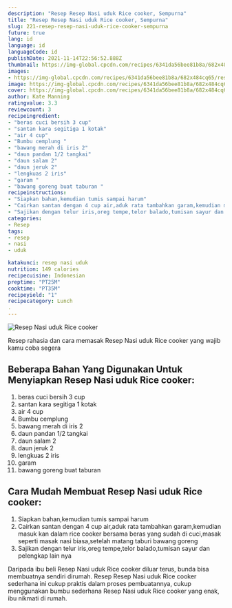 ```yaml
---
description: "Resep Resep Nasi uduk Rice cooker, Sempurna"
title: "Resep Resep Nasi uduk Rice cooker, Sempurna"
slug: 221-resep-resep-nasi-uduk-rice-cooker-sempurna
future: true
lang: id
language: id
languageCode: id
publishDate: 2021-11-14T22:56:52.888Z 
thumbnail: https://img-global.cpcdn.com/recipes/6341da56bee81b8a/682x484cq65/resep-nasi-uduk-rice-cooker-foto-resep-utama.png
images:
- https://img-global.cpcdn.com/recipes/6341da56bee81b8a/682x484cq65/resep-nasi-uduk-rice-cooker-foto-resep-utama.png
image: https://img-global.cpcdn.com/recipes/6341da56bee81b8a/682x484cq65/resep-nasi-uduk-rice-cooker-foto-resep-utama.png
cover: https://img-global.cpcdn.com/recipes/6341da56bee81b8a/682x484cq65/resep-nasi-uduk-rice-cooker-foto-resep-utama.png
author: Kate Manning
ratingvalue: 3.3
reviewcount: 3
recipeingredient:
- "beras cuci bersih 3 cup"
- "santan kara segitiga 1 kotak"
- "air 4 cup"
- "Bumbu cemplung "
- "bawang merah di iris 2"
- "daun pandan 1/2 tangkai"
- "daun salam 2"
- "daun jeruk 2"
- "lengkuas 2 iris"
- "garam "
- "bawang goreng buat taburan "
recipeinstructions:
- "Siapkan bahan,kemudian tumis sampai harum"
- "Cairkan santan dengan 4 cup air,aduk rata tambahkan garam,kemudian masuk kan dalam rice cooker bersama beras yang sudah di cuci,masak seperti masak nasi biasa,setelah matang taburi bawang goreng"
- "Sajikan dengan telur iris,oreg tempe,telor balado,tumisan sayur dan pelengkap lain nya"
categories:
- Resep
tags:
- resep
- nasi
- uduk

katakunci: resep nasi uduk 
nutrition: 149 calories
recipecuisine: Indonesian
preptime: "PT25M"
cooktime: "PT35M"
recipeyield: "1"
recipecategory: Lunch
. 
---
```



![Resep Nasi uduk Rice cooker](https://img-global.cpcdn.com/recipes/6341da56bee81b8a/682x484cq65/resep-nasi-uduk-rice-cooker-foto-resep-utama.png)

Resep rahasia dan cara memasak  Resep Nasi uduk Rice cooker yang wajib kamu coba segera

<!--inarticleads1-->

## Beberapa Bahan Yang Digunakan Untuk Menyiapkan Resep Nasi uduk Rice cooker:

1. beras cuci bersih 3 cup
1. santan kara segitiga 1 kotak
1. air 4 cup
1. Bumbu cemplung 
1. bawang merah di iris 2
1. daun pandan 1/2 tangkai
1. daun salam 2
1. daun jeruk 2
1. lengkuas 2 iris
1. garam 
1. bawang goreng buat taburan 



<!--inarticleads2-->

## Cara Mudah Membuat Resep Nasi uduk Rice cooker:

1. Siapkan bahan,kemudian tumis sampai harum
1. Cairkan santan dengan 4 cup air,aduk rata tambahkan garam,kemudian masuk kan dalam rice cooker bersama beras yang sudah di cuci,masak seperti masak nasi biasa,setelah matang taburi bawang goreng
1. Sajikan dengan telur iris,oreg tempe,telor balado,tumisan sayur dan pelengkap lain nya




Daripada ibu beli  Resep Nasi uduk Rice cooker  diluar terus, bunda  bisa membuatnya sendiri dirumah. Resep  Resep Nasi uduk Rice cooker  sederhana ini cukup praktis dalam proses pembuatannya, cukup menggunakan bumbu sederhana  Resep Nasi uduk Rice cooker  yang enak, ibu nikmati di rumah.
